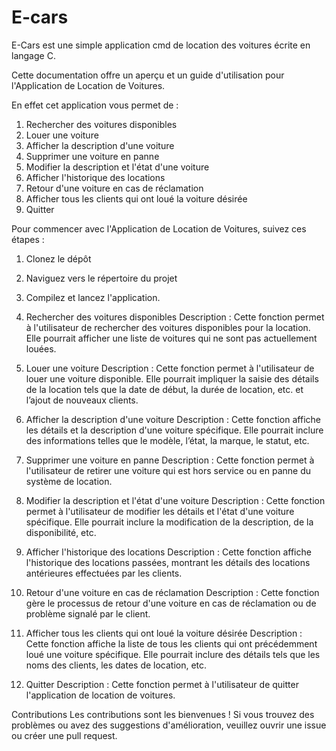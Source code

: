 # E-cars
E-Cars est une simple application cmd de location des voitures écrite en langage C.

Cette documentation offre un aperçu et un guide d'utilisation pour l'Application de Location de Voitures.

En effet cet application vous permet de :

1. Rechercher des voitures disponibles
2. Louer une voiture
3. Afficher la description d'une voiture
4. Supprimer une voiture en panne
5. Modifier la description et l'état d'une voiture
6. Afficher l'historique des locations
7. Retour d'une voiture en cas de réclamation
8. Afficher tous les clients qui ont loué la voiture désirée
0. Quitter
 
Pour commencer avec l'Application de Location de Voitures, suivez ces étapes :

1. Clonez le dépôt 
2. Naviguez vers le répertoire du projet 
3. Compilez et lancez l'application.

1. Rechercher des voitures disponibles
Description : Cette fonction permet à l'utilisateur de rechercher des voitures disponibles pour la location. Elle pourrait afficher une liste de voitures qui ne sont pas actuellement louées.
2. Louer une voiture
Description : Cette fonction permet à l'utilisateur de louer une voiture disponible. Elle pourrait impliquer la saisie des détails de la location tels que la date de début, la durée de location, etc. et l’ajout de nouveaux clients.
3. Afficher la description d'une voiture
Description : Cette fonction affiche les détails et la description d'une voiture spécifique. Elle pourrait inclure des informations telles que le modèle, l’état, la marque, le statut, etc.
4. Supprimer une voiture en panne
Description : Cette fonction permet à l'utilisateur de retirer une voiture qui est hors service ou en panne du système de location.
5. Modifier la description et l'état d'une voiture
Description : Cette fonction permet à l'utilisateur de modifier les détails et l'état d'une voiture spécifique. Elle pourrait inclure la modification de la description, de la disponibilité, etc.
6. Afficher l'historique des locations
Description : Cette fonction affiche l'historique des locations passées, montrant les détails des locations antérieures effectuées par les clients.
7. Retour d'une voiture en cas de réclamation
Description : Cette fonction gère le processus de retour d'une voiture en cas de réclamation ou de problème signalé par le client.
8. Afficher tous les clients qui ont loué la voiture désirée
Description : Cette fonction affiche la liste de tous les clients qui ont précédemment loué une voiture spécifique. Elle pourrait inclure des détails tels que les noms des clients, les dates de location, etc.
0. Quitter
Description : Cette fonction permet à l'utilisateur de quitter l'application de location de voitures. 

Contributions
Les contributions sont les bienvenues ! Si vous trouvez des problèmes ou avez des suggestions d'amélioration, veuillez ouvrir une issue ou créer une pull request.

